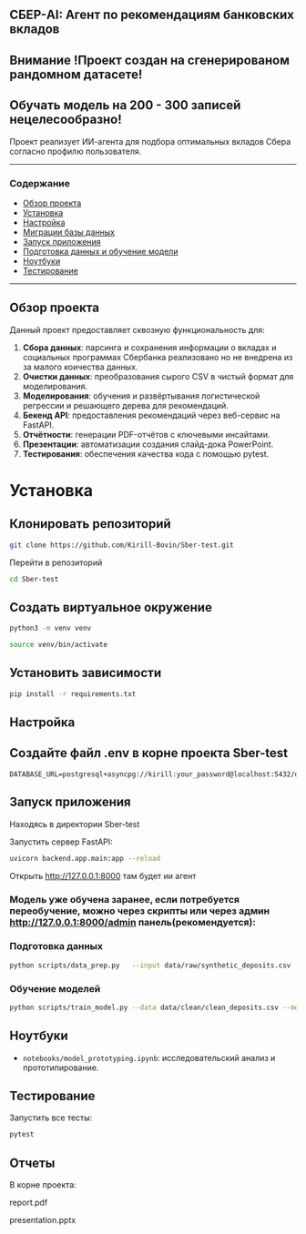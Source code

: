 ## СБЕР-AI: Агент по рекомендациям банковских вкладов
## Внимание !Проект создан на сгенерированом рандомном датасете!
## Обучать модель на 200 - 300 записей нецелесообразно!

Проект реализует ИИ-агента для подбора оптимальных вкладов Сбера согласно профилю пользователя.

---

### Содержание

- [Обзор проекта](#обзор-проекта)
- [Установка](#установка)
- [Настройка](#настройка)
- [Миграции базы данных](#миграции-базы-данных)
- [Запуск приложения](#запуск-приложения)
- [Подготовка данных и обучение модели](#подготовка-данных-и-обучение-модели)
- [Ноутбуки](#ноутбуки)
- [Тестирование](#тестирование)


---

## Обзор проекта

Данный проект предоставляет сквозную функциональность для:
1. **Сбора данных**: парсинга и сохранения информации о вкладах и социальных программах
Сбербанка реализовано но не внедрена из за малого коичества данных.
2. **Очистки данных**: преобразования сырого CSV в чистый формат для моделирования.
3. **Моделирования**: обучения и развёртывания логистической регрессии и решающего дерева для рекомендаций.
4. **Бекенд API**: предоставления рекомендаций через веб-сервис на FastAPI.
5. **Отчётности**: генерации PDF-отчётов с ключевыми инсайтами.
6. **Презентации**: автоматизации создания слайд-дока PowerPoint.
7. **Тестирования**: обеспечения качества кода с помощью pytest.
   
# Установка

## Клонировать репозиторий
```bash
git clone https://github.com/Kirill-Bovin/Sber-test.git
```
Перейти в репозиторий
```bash
cd Sber-test 
```

## Создать виртуальное окружение
```bash
python3 -m venv venv
```
```bash
source venv/bin/activate
```

## Установить зависимости
```bash
pip install -r requirements.txt
```

## Настройка
## Создайте файл .env в корне проекта Sber-test
```
DATABASE_URL=postgresql+asyncpg://kirill:your_password@localhost:5432/deposit_db
```


## Запуск приложения

Находясь в директории Sber-test

Запустить сервер FastAPI:

```bash
uvicorn backend.app.main:app --reload
```
Открыть http://127.0.0.1:8000 там будет ии агент


### Модель уже обучена заранее, если потребуется переобучение, можно через скрипты или через админ http://127.0.0.1:8000/admin панель(рекомендуется):  


### Подготовка данных

```bash
python scripts/data_prep.py   --input data/raw/synthetic_deposits.csv   --output data/clean/clean_deposits.csv
```

### Обучение моделей

```bash
python scripts/train_model.py --data data/clean/clean_deposits.csv --model-output models/deposit_recommender.joblib```
```

## Ноутбуки

- `notebooks/model_prototyping.ipynb`: исследовательский анализ и прототипирование.

## Тестирование

Запустить все тесты:

```bash
pytest
```

## Отчеты
В корне проекта:

report.pdf

presentation.pptx
